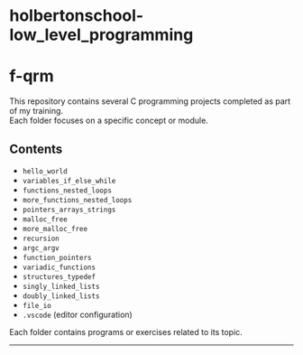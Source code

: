 # holbertonschool-low_level_programming
# f-qrm

This repository contains several C programming projects completed as part of my training.  
Each folder focuses on a specific concept or module.

## Contents

- `hello_world`  
- `variables_if_else_while`  
- `functions_nested_loops`  
- `more_functions_nested_loops`  
- `pointers_arrays_strings`  
- `malloc_free`  
- `more_malloc_free`  
- `recursion`  
- `argc_argv`  
- `function_pointers`  
- `variadic_functions`  
- `structures_typedef`  
- `singly_linked_lists`  
- `doubly_linked_lists`  
- `file_io`  
- `.vscode` (editor configuration)

Each folder contains programs or exercises related to its topic.

---
